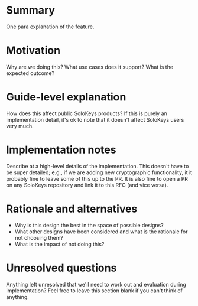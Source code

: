 # Summary
[summary]: #summary

One para explanation of the feature.

# Motivation
[motivation]: #motivation

Why are we doing this? What use cases does it support? What is the expected outcome?

# Guide-level explanation

How does this affect public SoloKeys products? If this is purely an
implementation detail, it's ok to note that it doesn't affect SoloKeys
users very much.

# Implementation notes

Describe at a high-level details of the implementation. This doesn't
have to be super detailed; e.g., if we are adding new cryptographic
functionality, it it probably fine to leave some of this up
to the PR. It is also fine to open a PR on any SoloKeys repository
and link it to this RFC (and vice versa).

# Rationale and alternatives

- Why is this design the best in the space of possible designs?
- What other designs have been considered and what is the rationale for not choosing them?
- What is the impact of not doing this?

# Unresolved questions

Anything left unresolved that we'll need to work out and evaluation
during implementation? Feel free to leave this section blank if you
can't think of anything.
